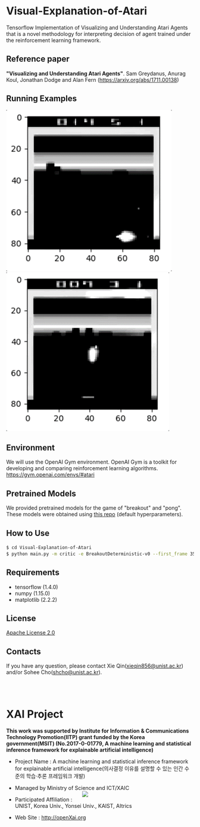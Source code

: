 Visual-Explanation-of-Atari
==

Tensorflow Implementation of Visualizing and Understanding Atari Agents that is a novel methodology for interpreting decision of agent trained under the reinforcement learning framework.

## Reference paper
**"Visualizing and Understanding Atari Agents"**. Sam Greydanus, Anurag Koul, Jonathan Dodge and Alan Fern (https://arxiv.org/abs/1711.00138)

## Running Examples
![actor_breakout.gif](assets/actor_breakout.gif)
![critic_breakout.gif](assets/critic_breakout.gif)

## Environment
We will use the OpenAI Gym environment. OpenAI Gym is a toolkit for developing and comparing reinforcement learning algorithms. https://gym.openai.com/envs/#atari

## Pretrained Models
We provided pretrained models for the game of "breakout" and "pong".
These models were obtained using [this repo](https://github.com/NVlabs/GA3C) (default hyperparameters).

## How to Use

```bash
$ cd Visual-Explanation-of-Atari 
$ python main.py -m critic -e BreakoutDeterministic-v0 --first_frame 350 --num_frames 100
```

## Requirements 
+ tensorflow (1.4.0)
+ numpy (1.15.0)
+ matplotlib (2.2.2)

## License
[Apache License 2.0](https://github.com/OpenXAIProject/LRP-Time-Series/blob/master/LICENSE "Apache")

## Contacts
If you have any question, please contact Xie Qin(xieqin856@unist.ac.kr) and/or Sohee Cho(shcho@unist.ac.kr).

<br /> 
<br />

# XAI Project 

**This work was supported by Institute for Information & Communications Technology Promotion(IITP) grant funded by the Korea government(MSIT) (No.2017-0-01779, A machine learning and statistical inference framework for explainable artificial intelligence)**

+ Project Name : A machine learning and statistical inference framework for explainable artificial intelligence(의사결정 이유를 설명할 수 있는 인간 수준의 학습·추론 프레임워크 개발)

+ Managed by Ministry of Science and ICT/XAIC <img align="right" src="http://xai.unist.ac.kr/static/img/logos/XAIC_logo.png" width=300px>

+ Participated Affiliation : UNIST, Korea Univ., Yonsei Univ., KAIST, AItrics  

+ Web Site : <http://openXai.org>